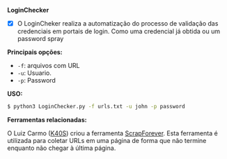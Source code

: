 **LoginChecker**

- [x] O LoginCheker realiza a automatização do processo de validação das credenciais em portais de login. Como uma credencial já obtida ou um password spray

**Principais opções:**

- `-f`: arquivos com URL 
- `-u`: Usuario.
- `-p`: Password

**USO:**
```bash
$ python3 LoginChecker.py -f urls.txt -u john -p password
```
**Ferramentas relacionadas:**

O Luiz Carmo ([K40S](https://github.com/lgcarmo)) criou a ferramenta [ScrapForever](https://github.com/lgcarmo/Scrap_Forever). Esta ferramenta é utilizada para coletar URLs em uma página de forma que não termine enquanto não chegar à última página.
